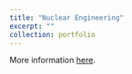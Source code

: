 ```yaml
---
title: "Nuclear Engineering"
excerpt: ""
collection: portfolio
---
```

More information [here](https://didattica.polito.it/pls/portal30/gap.pkg_guide.viewGap?p_cod_ins=01TWUMK&p_a_acc=2025&p_header=S&p_lang=IT&multi=N "Polito").


